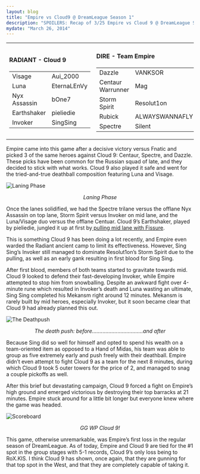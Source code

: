 ```yaml
---
layout: blog
title: "Empire vs Cloud9 @ DreamLeague Season 1"
description: "SPOILERS: Recap of 3/25 Empire vs Cloud 9 @ DreamLeague Season 1 Group Stages"
mydate: "March 26, 2014"
---
```


<table class="matchInfo">
<tr><td>
<h4>RADIANT - Cloud 9</h4>
<table class="picks">
<tr><td class="hero">Visage</td><td class="player">Aui_2000</td></tr>
<tr><td class="hero">Luna</td><td class="player">EternaLEnVy</td></tr>
<tr><td class="hero">Nyx Assassin</td><td class="player">bOne7</td></tr>
<tr><td class="hero">Earthshaker</td><td class="player">pieliedie</td></tr>
<tr><td class="hero">Invoker</td><td class="player">SingSing</td></tr>
</table>
</td><td>
<h4>DIRE - Team Empire</h4>
<table class="picks">
<tr><td class="hero">Dazzle</td><td class="player">VANKSOR</td></tr>
<tr><td class="hero">Centaur Warrunner </td><td class="player">Mag</td></tr>
<tr><td class="hero">Storm Spirit </td><td class="player">Resolut1on</td></tr>
<tr><td class="hero">Rubick</td><td class="player">ALWAYSWANNAFLY</td></tr>
<tr><td class="hero">Spectre </td><td class="player">Silent</td></tr>
</table>
</td></tr>
</table>

Empire came into this game after a decisive victory versus Fnatic and picked 3 of the same heroes against Cloud 9: Centaur, Spectre, and Dazzle. These picks have been common for the Russian squad of late, and they decided to stick with what works. Cloud 9 also played it safe and went for the tried-and-true deathball composition featuring Luna and Visage.

![Laning Phase](http://i.imgur.com/CO1xOPX.png)

<div style="text-align:center;"><em>Laning Phase</em></div>

Once the lanes solidified, we had the Spectre trilane versus the offlane Nyx Assassin on top lane, Storm Spirit versus Invoker on mid lane, and the Luna/Visage duo versus the offlane Centuar. Cloud 9’s Earthshaker, played by pieliedie, jungled it up at first by[ pulling mid lane with Fissure](http://www.youtube.com/watch?v=lImqEq5eVKo#t=66). 

This is something Cloud 9 has been doing a lot recently, and Empire even warded the Radiant ancient camp to limit its effectiveness. However, Sing Sing’s Invoker still managed to dominate Resolut1on’s Storm Spirit due to the pulling, as well as an early gank resulting in first blood for Sing Sing.

After first blood, members of both teams started to gravitate towards mid. Cloud 9 looked to defend their fast-developing Invoker, while Empire attempted to stop him from snowballing. Despite an awkward fight over 4-minute rune which resulted in Invoker’s death and Luna wasting an ultimate, Sing Sing completed his Mekansm right around 12 minutes. Mekansm is rarely built by mid heroes, especially Invoker, but it soon became clear that Cloud 9 had already planned this out.

![The Deathpush](http://i.imgur.com/de0leJV.png)

<div style="text-align:center;"><em>The death push: before..................................and after</em></div>

Because Sing did so well for himself and opted to spend his wealth on a team-oriented item as opposed to a Hand of Midas, his team was able to group as five extremely early and push freely with their deathball. Empire didn’t even attempt to fight Cloud 9 as a team for the next 8 minutes, during which Cloud 9 took 5 outer towers for the price of 2, and managed to snag a couple pickoffs as well. 

After this brief but devastating campaign, Cloud 9 forced a fight on Empire’s high ground and emerged victorious by destroying their top barracks at 21 minutes. Empire stuck around for a little bit longer but everyone knew where the game was headed.

![Scoreboard](http://i.imgur.com/t4GTBHw.png)

<div style="text-align:center;"><em>GG WP Cloud 9!</em></div>

This game, otherwise unremarkable, was Empire’s first loss in the regular season of DreamLeague. As of today, Empire and Cloud 9 are tied for the #1 spot in the group stages with 5-1 records, Cloud 9’s only loss being to RoX.KIS. I think Cloud 9 has shown, once again, that they are gunning for that top spot in the West, and that they are completely capable of taking it.

